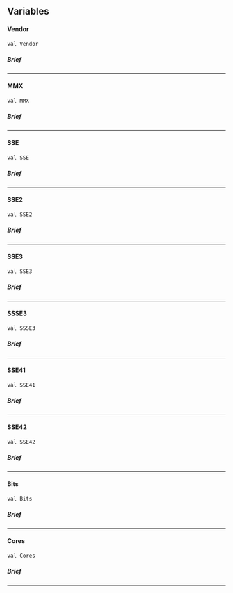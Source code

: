 Variables
---

#### Vendor

```C#
val Vendor
```

##### Brief

***

#### MMX

```C#
val MMX
```

##### Brief

***

#### SSE

```C#
val SSE
```

##### Brief

***

#### SSE2

```C#
val SSE2
```

##### Brief

***

#### SSE3

```C#
val SSE3
```

##### Brief

***

#### SSSE3

```C#
val SSSE3
```

##### Brief

***

#### SSE41

```C#
val SSE41
```

##### Brief

***

#### SSE42

```C#
val SSE42
```

##### Brief

***

#### Bits

```C#
val Bits
```

##### Brief

***

#### Cores

```C#
val Cores
```

##### Brief

***

[Int]: sys.core.lang.Int.api2.md "sys.core.lang.Int"
[Value]: . "Value"
